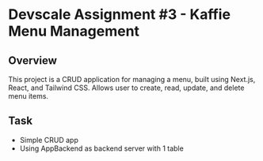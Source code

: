 # Devscale Assignment #3 - Kaffie Menu Management

## Overview

This project is a CRUD application for managing a menu, built using Next.js, React, and Tailwind CSS. Allows user to create, read, update, and delete menu items.

## Task

- Simple CRUD app
- Using AppBackend as backend server with 1 table
